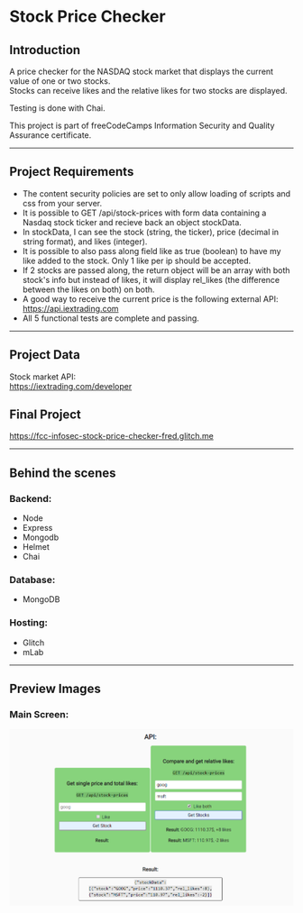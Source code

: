 # Stock Price Checker

## Introduction
A price checker for the NASDAQ stock market that displays the current value of one or two stocks.  
Stocks can receive likes and the relative likes for two stocks are displayed.

Testing is done with Chai.

This project is part of freeCodeCamps Information Security and Quality Assurance certificate.

***

## Project Requirements
* The content security policies are set to only allow loading of scripts and css from your server.
* It is possible to GET /api/stock-prices with form data containing a Nasdaq stock ticker and recieve back an object stockData.
* In stockData, I can see the stock (string, the ticker), price (decimal in string format), and likes (integer).
* It is possible to also pass along field like as true (boolean) to have my like added to the stock. Only 1 like per ip should be accepted.
* If 2 stocks are passed along, the return object will be an array with both stock's info but instead of likes, it will display rel_likes (the difference between the likes on both) on both.
* A good way to receive the current price is the following external API: https://api.iextrading.com
* All 5 functional tests are complete and passing.

***

## Project Data
Stock market API:  
https://iextrading.com/developer

## Final Project
https://fcc-infosec-stock-price-checker-fred.glitch.me

***

## Behind the scenes
### Backend:
* Node
* Express
* Mongodb
* Helmet
* Chai

### Database:
* MongoDB

### Hosting:
* Glitch
* mLab

***

## Preview Images
### Main Screen:
![Stock Price Checker](readme_images/stock-price-checker.png)
